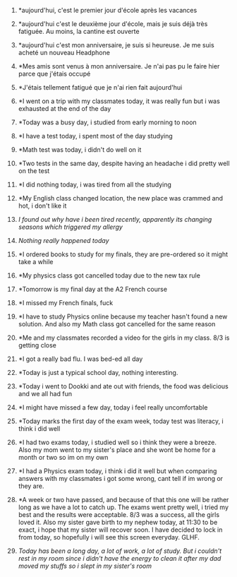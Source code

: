 1. *aujourd'hui, c'est le premier jour d'école après les vacances

2. *aujourd'hui c'est le deuxième jour d'école, mais je suis déjà très fatiguée. Au moins, la cantine est ouverte

3. *aujourd'hui c'est mon anniversaire, je suis si heureuse. Je me suis acheté un nouveau Headphone

4. *Mes amis sont venus à mon anniversaire. Je n'ai pas pu le faire hier parce que j'étais occupé

5. *J'étais tellement fatigué que je n'ai rien fait aujourd'hui

6. *I went on a trip with my classmates today, it was really fun but i was exhausted at the end of the day 

7. *Today was a busy day, i studied from early morning to noon 

8. *I have a test today, i spent most of the day studying 

9. *Math test was today, i didn't do well on it 

10. *Two tests in the same day, despite having an headache i did pretty well on the test 

11. *I did nothing today, i was tired from all the studying 

12. *My English class changed location, the new place was crammed and hot, i don't like it 

13. *I found out why have i been tired recently, apparently its changing seasons which triggered my allergy* 

14. *Nothing really happened today* 

15. *I ordered books to study for my finals, they are pre-ordered so it might take a while 

16. *My physics class got cancelled today due to the new tax rule 

17. *Tomorrow is my final day at the A2 French course 

18. *I missed my French finals, fuck 

19. *I have to study Physics online because my teacher hasn't found a new solution. And also my Math class got cancelled for the same reason 

20. *Me and my classmates recorded a video for the girls in my class. 8/3 is getting close 

21. *I got a really bad flu. I was bed-ed all day 

22. *Today is just a typical school day, nothing interesting. 

23. *Today i went to Dookki and ate out with friends, the food was delicious and we all had fun 

24. *I might have missed a few day, today i feel really uncomfortable 

25. *Today marks the first day of the exam week, today test was literacy, i think i did well 

26. *I had two exams today, i studied well so i think they were a breeze. Also my mom went to my sister's place and she wont be home for a month or two so im on my own

27. *I had a Physics exam today, i think i did it well but when comparing answers with my classmates i got some wrong, cant tell if im wrong or they are.

28. *A week or two have passed, and because of that this one will be rather long as we have a lot to catch up. The exams went pretty well, i tried my best and the results were acceptable. 8/3 was a success, all the girls loved it. Also my sister gave birth to my nephew today, at 11:30 to be exact, i hope that my sister will recover soon. I have decided to lock in from today, so hopefully i will see this screen everyday. GLHF.

29. *Today has been a long day, a lot of work, a lot of study. But i couldn't rest in my room since i didn't have the energy to clean it after my dad moved my stuffs so i slept in my sister's room* 